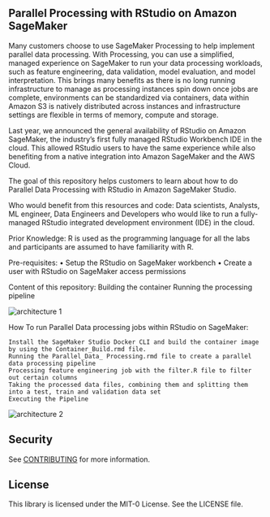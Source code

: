 ## Parallel Processing with RStudio on Amazon SageMaker

Many customers choose to use SageMaker Processing to help implement parallel data processing. With Processing, you can use a simplified, managed experience on SageMaker to run your data processing workloads, such as feature engineering, data validation, model evaluation, and model interpretation. This brings many benefits as there is no long running infrastructure to manage as processing instances spin down once jobs are complete, environments can be standardized via containers, data within Amazon S3 is natively distributed across instances and infrastructure settings are flexible in terms of memory, compute and storage.

Last year, we announced the general availability of RStudio on Amazon SageMaker, the industry’s first fully managed RStudio Workbench IDE in the cloud. This allowed RStudio users to have the same experience while also benefiting from a native integration into Amazon SageMaker and the AWS Cloud.

The goal of this repository helps customers to learn about how to do Parallel Data Processing with RStudio in Amazon SageMaker Studio.

Who would benefit from this resources and code: Data scientists, Analysts, ML engineer, Data Engineers and Developers who would like to run a fully-managed RStudio integrated development environment (IDE) in the cloud.

Prior Knowledge: R is used as the programming language for all the labs and participants are assumed to have familiarity with R.

Pre-requisites: • Setup the RStudio on SageMaker workbench • Create a user with RStudio on SageMaker access permissions

Content of this repository: Building the container Running the processing pipeline

![architecture 1](https://user-images.githubusercontent.com/107490848/182706223-aac98e09-c495-4264-823b-2191d0e279e6.png)

How To run Parallel Data processing jobs within RStudio on SageMaker:

    Install the SageMaker Studio Docker CLI and build the container image by using the Container_Build.rmd file.
    Running the Parallel_Data_ Processing.rmd file to create a parallel data processing pipeline
    Processing feature engineering job with the filter.R file to filter out certain columns
    Taking the processed data files, combining them and splitting them into a test, train and validation data set
    Executing the Pipeline

![architecture 2](https://user-images.githubusercontent.com/107490848/182706387-b87c3894-7c57-4cb5-b5b0-47335ac29227.png)

## Security

See [CONTRIBUTING](CONTRIBUTING.md#security-issue-notifications) for more information.

## License

This library is licensed under the MIT-0 License. See the LICENSE file.

